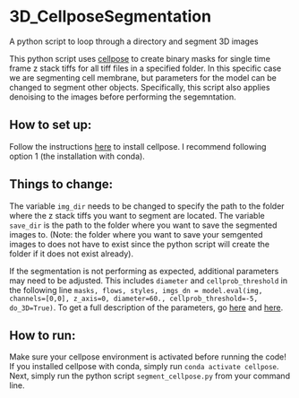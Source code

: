 # 3D_CellposeSegmentation
A python script to loop through a directory and segment 3D images

This python script uses [cellpose](https://cellpose.readthedocs.io/en/latest/) to create binary masks for single time frame z stack tiffs for all tiff files in a specified folder. In this specific case we are segmenting cell membrane, but parameters for the model can be changed to segment other objects. Specifically, this script also applies denoising to the images before performing the segemntation.

## How to set up:
Follow the instructions [here](https://github.com/MouseLand/cellpose/tree/main) to install cellpose. I recommend following option 1 (the installation with conda).

## Things to change:
The variable `img_dir` needs to be changed to specify the path to the folder where the z stack tiffs you want to segment are located. The variable `save_dir` is the path to the folder where you want to save the segmented images to. (Note: the folder where you want to save your semgented images to does not have to exist since the python script will create the folder if it does not exist already).

If the segmentation is not performing as expected, additional parameters may need to be adjusted. This includes `diameter` and `cellprob_threshold` in the following line `masks, flows, styles, imgs_dn = model.eval(img, channels=[0,0], z_axis=0, diameter=60., cellprob_threshold=-5, do_3D=True)`. To get a full description of the parameters, go [here](https://cellpose.readthedocs.io/en/latest/settings.html) and [here](https://cellpose.readthedocs.io/en/latest/api.html).

## How to run:
Make sure your cellpose environment is activated before running the code! If you installed cellpose with conda, simply run `conda activate cellpose`. Next, simply run the python script `segment_cellpose.py` from your command line.
